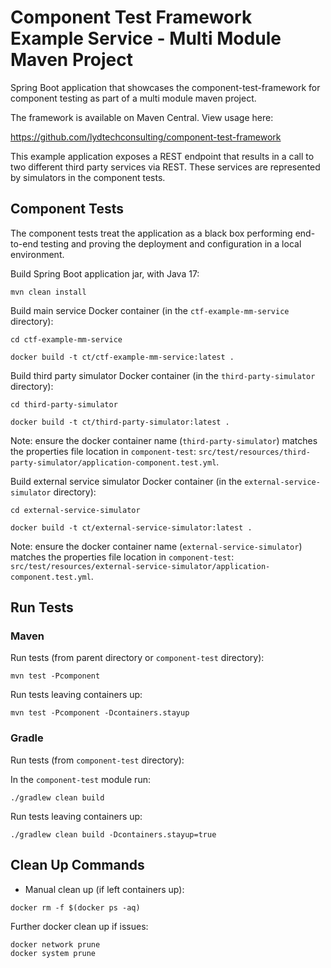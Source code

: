 # Component Test Framework Example Service - Multi Module Maven Project

Spring Boot application that showcases the component-test-framework for component testing as part of a multi module maven project.

The framework is available on Maven Central.  View usage here:

https://github.com/lydtechconsulting/component-test-framework

This example application exposes a REST endpoint that results in a call to two different third party services via REST.  These services are represented by simulators in the component tests.

## Component Tests

The component tests treat the application as a black box performing end-to-end testing and proving the deployment and configuration in a local environment.

Build Spring Boot application jar, with Java 17:
```
mvn clean install
```

Build main service Docker container (in the `ctf-example-mm-service` directory):
```
cd ctf-example-mm-service

docker build -t ct/ctf-example-mm-service:latest .
```

Build third party simulator Docker container (in the `third-party-simulator` directory):
```
cd third-party-simulator

docker build -t ct/third-party-simulator:latest .
```
Note: ensure the docker container name (`third-party-simulator`) matches the properties file location in `component-test`: `src/test/resources/third-party-simulator/application-component.test.yml`.

Build external service simulator Docker container (in the `external-service-simulator` directory):
```
cd external-service-simulator

docker build -t ct/external-service-simulator:latest .
```
Note: ensure the docker container name (`external-service-simulator`) matches the properties file location in `component-test`: `src/test/resources/external-service-simulator/application-component.test.yml`.

## Run Tests 

### Maven

Run tests (from parent directory or `component-test` directory):
```
mvn test -Pcomponent
```

Run tests leaving containers up:
```
mvn test -Pcomponent -Dcontainers.stayup
```

### Gradle

Run tests (from `component-test` directory):

In the `component-test` module run:
```
./gradlew clean build
```

Run tests leaving containers up:
```
./gradlew clean build -Dcontainers.stayup=true
```

## Clean Up Commands

- Manual clean up (if left containers up):
```
docker rm -f $(docker ps -aq)
```

Further docker clean up if issues:
```
docker network prune
docker system prune
```
